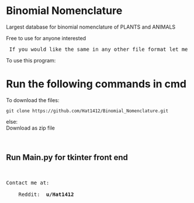 # Binomial Nomenclature
Largest database for binomial nomenclature of PLANTS and ANIMALS

Free to use for anyone interested 
<br>
<pre> If you would like the same in any other file format let me know 😸</pre>
To use this program:

<strong> <h1> Run the following commands in cmd </h1> </strong>

To download the files:
  ```
  git clone https://github.com/Hat1412/Binomial_Nomenclature.git
  
  ```
  
else: </br>
    Download as zip file
    
</br>
<h2> Run Main.py for tkinter front end </h2>
</br>
<pre>
Contact me at: </br>
    Reddit: <strong> u/Hat1412 </strong>
</pre>

